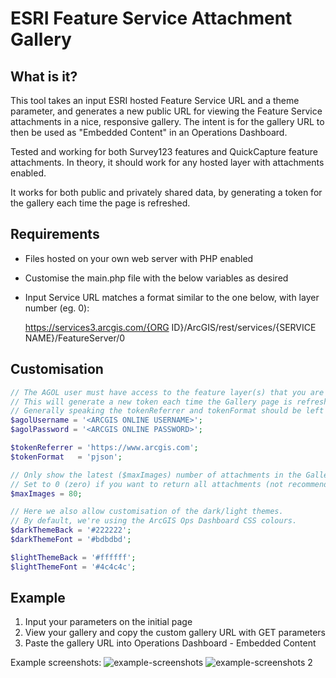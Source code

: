 # ESRI Feature Service Attachment Gallery

## What is it?
This tool takes an input ESRI hosted Feature Service URL and a theme parameter, and generates a new public URL for viewing the Feature Service attachments in a nice, responsive gallery. The intent is for the gallery URL to then be used as "Embedded Content" in an Operations Dashboard. 

Tested and working for both Survey123 features and QuickCapture feature attachments. In theory, it should work for any hosted layer with attachments enabled.

It works for both public and privately shared data, by generating a token for the gallery each time the page is refreshed.

## Requirements
- Files hosted on your own web server with PHP enabled
- Customise the main.php file with the below variables as desired
- Input Service URL matches a format similar to the one below, with layer number (eg. 0): 

  https://services3.arcgis.com/{ORG ID}/ArcGIS/rest/services/{SERVICE NAME}/FeatureServer/0

## Customisation
```php
// The AGOL user must have access to the feature layer(s) that you are generating a gallery for.
// This will generate a new token each time the Gallery page is refreshed (as tokens don't last forever).
// Generally speaking the tokenReferrer and tokenFormat should be left as the defaults below.
$agolUsername = '<ARCGIS ONLINE USERNAME>';
$agolPassword = '<ARCGIS ONLINE PASSWORD>';

$tokenReferrer = 'https://www.arcgis.com';
$tokenFormat   = 'pjson';

// Only show the latest ($maxImages) number of attachments in the Gallery page.
// Set to 0 (zero) if you want to return all attachments (not recommended).
$maxImages = 80;

// Here we also allow customisation of the dark/light themes.
// By default, we're using the ArcGIS Ops Dashboard CSS colours.
$darkThemeBack = '#222222';
$darkThemeFont = '#bdbdbd';

$lightThemeBack = '#ffffff';
$lightThemeFont = '#4c4c4c';
```

## Example
1. Input your parameters on the initial page
2. View your gallery and copy the custom gallery URL with GET parameters
3. Paste the gallery URL into Operations Dashboard - Embedded Content

Example screenshots:
![example-screenshots](https://github.com/nzjs/ESRI-Feature-Service-Attachment-Gallery/raw/master/demo/example-screenshots.jpg "Example screenshots")
![example-screenshots 2](https://github.com/nzjs/ESRI-Feature-Service-Attachment-Gallery/raw/master/demo/example-screenshots2.jpg "Example screenshots 2")